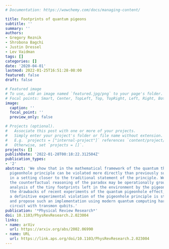 ```yaml
---
# Documentation: https://wowchemy.com/docs/managing-content/

title: Footprints of quantum pigeons
subtitle: ''
summary: ''
authors:
- Gregory Reznik
- Shrobona Bagchi
- Justin Dressel
- Lev Vaidman
tags: []
categories: []
date: '2020-04-01'
lastmod: 2022-01-25T16:51:28-08:00
featured: false
draft: false

# Featured image
# To use, add an image named `featured.jpg/png` to your page's folder.
# Focal points: Smart, Center, TopLeft, Top, TopRight, Left, Right, BottomLeft, Bottom, BottomRight.
image:
  caption: ''
  focal_point: ''
  preview_only: false

# Projects (optional).
#   Associate this post with one or more of your projects.
#   Simply enter your project's folder or file name without extension.
#   E.g. `projects = ["internal-project"]` references `content/project/deep-learning/index.md`.
#   Otherwise, set `projects = []`.
projects: []
publishDate: '2022-01-28T00:18:22.312504Z'
publication_types:
- '2'
abstract: 'We show that in the mathematical framework of the quantum theory the classical
  pigeonhole principle can be violated more directly than previously suggested, i.e.,
  in a setting closer to the traditional statement of the principle. We describe how
  the counterfactual reasoning of the paradox may be operationally grounded in the
  analysis of the tiny footprints left in the environment by the pigeons. After identifying
  the drawbacks of recent experiments of the quantum pigeonhole effect, we argue that
  a definitive experimental violation of the pigeonhole principle is still needed
  and propose such an implementation using modern quantum computing hardware: a superconducting
  circuit with transmon qubits.'
publication: '*Physical Review Research*'
doi: 10.1103/PhysRevResearch.2.023004
links:
- name: arXiv
  url: https://arxiv.org/abs/2002.06990
- name: URL
  url: https://link.aps.org/doi/10.1103/PhysRevResearch.2.023004
---
```

